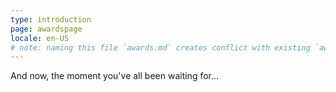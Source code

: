 ```yaml
---
type: introduction
page: awardspage
locale: en-US
# note: naming this file `awards.md` creates conflict with existing `awards.yml`
---
```


And now, the moment you've all been waiting for…